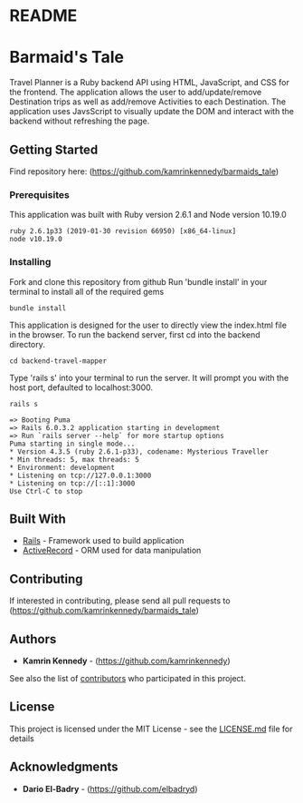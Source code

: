 # README
# Barmaid's Tale

Travel Planner is a Ruby backend API using HTML, JavaScript, and CSS for the frontend. The application allows the user to add/update/remove Destination trips as well as add/remove Activities to each Destination. The application uses JavsScript to visually update the DOM and interact with the backend without refreshing the page.

## Getting Started

Find repository here: (https://github.com/kamrinkennedy/barmaids_tale)

### Prerequisites

This application was built with Ruby version 2.6.1 and Node version 10.19.0

```
ruby 2.6.1p33 (2019-01-30 revision 66950) [x86_64-linux]
node v10.19.0
```

### Installing

Fork and clone this repository from github
Run 'bundle install' in your terminal to install all of the required gems

```
bundle install
```

This application is designed for the user to directly view the index.html file in the browser. To run the backend server, first cd into the backend directory.
```
cd backend-travel-mapper
```
Type 'rails s' into your terminal to run the server. It will prompt you with the host port, defaulted to localhost:3000.

```
rails s

=> Booting Puma
=> Rails 6.0.3.2 application starting in development 
=> Run `rails server --help` for more startup options
Puma starting in single mode...
* Version 4.3.5 (ruby 2.6.1-p33), codename: Mysterious Traveller
* Min threads: 5, max threads: 5
* Environment: development
* Listening on tcp://127.0.0.1:3000
* Listening on tcp://[::1]:3000
Use Ctrl-C to stop
```


## Built With

* [Rails](https://github.com/rails/rails) - Framework used to build application
* [ActiveRecord](https://github.com/rails/rails) - ORM used for data manipulation

## Contributing

If interested in contributing, please send all pull requests to (https://github.com/kamrinkennedy/barmaids_tale)


## Authors

* **Kamrin Kennedy** - (https://github.com/kamrinkennedy)

See also the list of [contributors](https://github.com/your/project/contributors) who participated in this project.

## License

This project is licensed under the MIT License - see the [LICENSE.md](LICENSE.md) file for details

## Acknowledgments

* **Dario El-Badry** - (https://github.com/elbadryd)